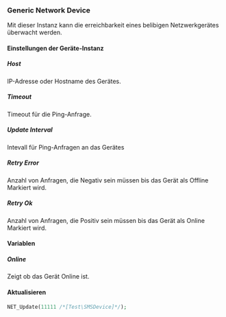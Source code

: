 ### Generic Network Device

Mit dieser Instanz kann die erreichbarkeit eines belibigen Netzwerkgerätes überwacht werden. 

#### Einstellungen der Geräte-Instanz

##### Host 
IP-Adresse oder Hostname des Gerätes.

##### Timeout 
Timeout für die Ping-Anfrage.

##### Update Interval  
Intevall für Ping-Anfragen an das Gerätes

##### Retry Error 
Anzahl von Anfragen, die Negativ sein müssen bis das Gerät als Offline Markiert wird. 

##### Retry Ok
Anzahl von Anfragen, die Positiv sein müssen bis das Gerät als Online Markiert wird. 



#### Variablen 

##### Online 
Zeigt ob das Gerät Online ist.


#### Aktualisieren
```php
NET_Update(11111 /*[Test\SMSDevice]*/);
```

